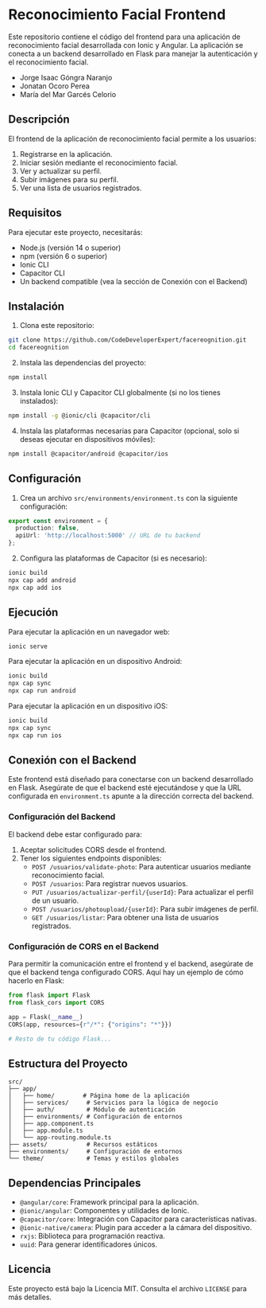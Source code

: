 # Reconocimiento Facial Frontend

Este repositorio contiene el código del frontend para una aplicación de reconocimiento facial desarrollada con Ionic y Angular. La aplicación se conecta a un backend desarrollado en Flask para manejar la autenticación y el reconocimiento facial.

- Jorge Isaac Góngra Naranjo
- Jonatan Ocoro Perea
- María del Mar Garcés Celorio

## Descripción

El frontend de la aplicación de reconocimiento facial permite a los usuarios:

1. Registrarse en la aplicación.
2. Iniciar sesión mediante el reconocimiento facial.
3. Ver y actualizar su perfil.
4. Subir imágenes para su perfil.
5. Ver una lista de usuarios registrados.

## Requisitos

Para ejecutar este proyecto, necesitarás:

- Node.js (versión 14 o superior)
- npm (versión 6 o superior)
- Ionic CLI
- Capacitor CLI
- Un backend compatible (vea la sección de Conexión con el Backend)

## Instalación

1. Clona este repositorio:

```bash
git clone https://github.com/CodeDeveloperExpert/facereognition.git
cd facereognition
```

2. Instala las dependencias del proyecto:

```bash
npm install
```

3. Instala Ionic CLI y Capacitor CLI globalmente (si no los tienes instalados):

```bash
npm install -g @ionic/cli @capacitor/cli
```

4. Instala las plataformas necesarias para Capacitor (opcional, solo si deseas ejecutar en dispositivos móviles):

```bash
npm install @capacitor/android @capacitor/ios
```

## Configuración

1. Crea un archivo `src/environments/environment.ts` con la siguiente configuración:

```typescript
export const environment = {
  production: false,
  apiUrl: 'http://localhost:5000' // URL de tu backend
};
```

2. Configura las plataformas de Capacitor (si es necesario):

```bash
ionic build
npx cap add android
npx cap add ios
```

## Ejecución

Para ejecutar la aplicación en un navegador web:

```bash
ionic serve
```

Para ejecutar la aplicación en un dispositivo Android:

```bash
ionic build
npx cap sync
npx cap run android
```

Para ejecutar la aplicación en un dispositivo iOS:

```bash
ionic build
npx cap sync
npx cap run ios
```

## Conexión con el Backend

Este frontend está diseñado para conectarse con un backend desarrollado en Flask. Asegúrate de que el backend esté ejecutándose y que la URL configurada en `environment.ts` apunte a la dirección correcta del backend.

### Configuración del Backend

El backend debe estar configurado para:

1. Aceptar solicitudes CORS desde el frontend.
2. Tener los siguientes endpoints disponibles:
   - `POST /usuarios/validate-photo`: Para autenticar usuarios mediante reconocimiento facial.
   - `POST /usuarios`: Para registrar nuevos usuarios.
   - `PUT /usuarios/actualizar-perfil/{userId}`: Para actualizar el perfil de un usuario.
   - `POST /usuarios/photoupload/{userId}`: Para subir imágenes de perfil.
   - `GET /usuarios/listar`: Para obtener una lista de usuarios registrados.

### Configuración de CORS en el Backend

Para permitir la comunicación entre el frontend y el backend, asegúrate de que el backend tenga configurado CORS. Aquí hay un ejemplo de cómo hacerlo en Flask:

```python
from flask import Flask
from flask_cors import CORS

app = Flask(__name__)
CORS(app, resources={r"/*": {"origins": "*"}})

# Resto de tu código Flask...
```

## Estructura del Proyecto

```
src/
├── app/
│   ├── home/        # Página home de la aplicación
│   ├── services/     # Servicios para la lógica de negocio
│   ├── auth/         # Módulo de autenticación
│   ├── environments/ # Configuración de entornos
│   ├── app.component.ts
│   ├── app.module.ts
│   └── app-routing.module.ts
├── assets/           # Recursos estáticos
├── environments/     # Configuración de entornos
└── theme/            # Temas y estilos globales
```

## Dependencias Principales

- `@angular/core`: Framework principal para la aplicación.
- `@ionic/angular`: Componentes y utilidades de Ionic.
- `@capacitor/core`: Integración con Capacitor para características nativas.
- `@ionic-native/camera`: Plugin para acceder a la cámara del dispositivo.
- `rxjs`: Biblioteca para programación reactiva.
- `uuid`: Para generar identificadores únicos.

## Licencia

Este proyecto está bajo la Licencia MIT. Consulta el archivo `LICENSE` para más detalles.
